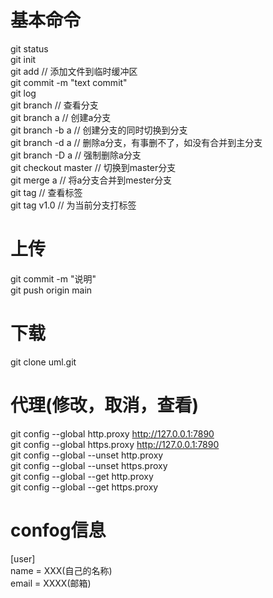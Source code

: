 # 基本命令
git status  
git init  
git add                     // 添加文件到临时缓冲区  
git commit -m "text commit"  
git log  
git branch                  // 查看分支  
git branch a                // 创建a分支  
git branch -b a             // 创建分支的同时切换到分支  
git branch -d a             // 删除a分支，有事删不了，如没有合并到主分支  
git branch -D a             // 强制删除a分支  
git checkout master         // 切换到master分支  
git merge a                 // 将a分支合并到mester分支  
git tag                     // 查看标签  
git tag v1.0                // 为当前分支打标签  

# 上传
git commit -m "说明"  
git push origin main  

# 下载
git clone uml.git  

# 代理(修改，取消，查看)
git config --global http.proxy http://127.0.0.1:7890  
git config --global https.proxy http://127.0.0.1:7890  
git config --global --unset http.proxy  
git config --global --unset https.proxy  
git config --global --get http.proxy  
git config --global --get https.proxy  

# confog信息
[user]  
    name = XXX(自己的名称)  
    email = XXXX(邮箱)  